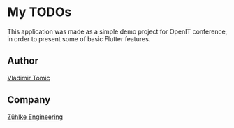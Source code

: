 # My TODOs

This application was made as a simple demo project for OpenIT conference, in order to present some of basic Flutter features.

## Author
[Vladimir Tomic](https://github.com/vtomic85)

## Company
[Zühlke Engineering](https://www.zuehlke.com)